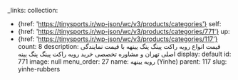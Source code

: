 _links:
  collection:
  - {href: 'https://tinysports.ir/wp-json/wc/v3/products/categories'}
  self:
  - {href: 'https://tinysports.ir/wp-json/wc/v3/products/categories/771'}
  up:
  - {href: 'https://tinysports.ir/wp-json/wc/v3/products/categories/117'}
count: 8
description: قیمت انواع رویه راکت پینگ پنگ یینهه با
  قیمت نمایندگی اصلی تهران و مشاوره تخصصی خرید
  رویه راکت پینگ پنگ یینه
display: default
id: 771
image: null
menu_order: 27
name: رویه یینهه (Yinhe)
parent: 117
slug: yinhe-rubbers
